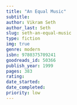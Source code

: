 ```yaml
---
title: "An Equal Music"
subtitle: 
author: Vikram Seth
author_last: Seth
slug: seth-an-equal-music
type: fiction
img: true
genre: modern
isbn: 9780375709241
goodreads_id: 50366
publish_year: 1999
pages: 383
rating: 
date_started:
date_completed:
priority: low
---
```

